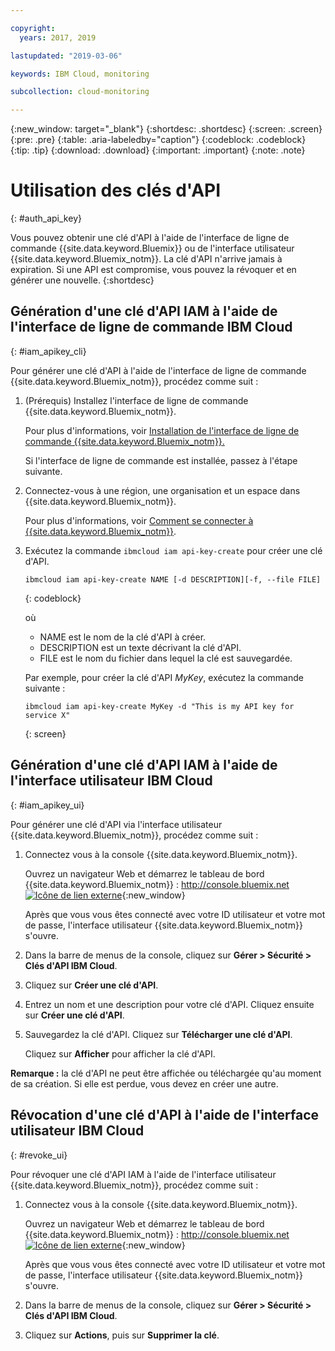 ```yaml
---

copyright:
  years: 2017, 2019

lastupdated: "2019-03-06"

keywords: IBM Cloud, monitoring

subcollection: cloud-monitoring

---
```


{:new_window: target="_blank"}
{:shortdesc: .shortdesc}
{:screen: .screen}
{:pre: .pre}
{:table: .aria-labeledby="caption"}
{:codeblock: .codeblock}
{:tip: .tip}
{:download: .download}
{:important: .important}
{:note: .note}


# Utilisation des clés d'API
{: #auth_api_key}

Vous pouvez obtenir une clé d'API à l'aide de l'interface de ligne de commande {{site.data.keyword.Bluemix}} ou de l'interface utilisateur {{site.data.keyword.Bluemix_notm}}. La clé d'API n'arrive jamais à expiration. Si une API est compromise, vous pouvez la révoquer et en générer une nouvelle.
{:shortdesc}

## Génération d'une clé d'API IAM à l'aide de l'interface de ligne de commande IBM Cloud
{: #iam_apikey_cli}

Pour générer une clé d'API à l'aide de l'interface de ligne de commande {{site.data.keyword.Bluemix_notm}}, procédez comme suit :

1. (Prérequis) Installez l'interface de ligne de commande {{site.data.keyword.Bluemix_notm}}.

   Pour plus d'informations, voir [Installation de l'interface de ligne de commande {{site.data.keyword.Bluemix_notm}}.](/docs/services/cloud-monitoring/qa/cli_qa.html#cli_qa)
   
   Si l'interface de ligne de commande est installée, passez à l'étape suivante.
	
2. Connectez-vous à une région, une organisation et un espace dans {{site.data.keyword.Bluemix_notm}}. 

    Pour plus d'informations, voir [Comment se connecter à {{site.data.keyword.Bluemix_notm}}](/docs/services/cloud-monitoring/qa/cli_qa.html#login).
 
3. Exécutez la commande `ibmcloud iam api-key-create` pour créer une clé d'API.

    ```
    ibmcloud iam api-key-create NAME [-d DESCRIPTION][-f, --file FILE]
	```
	{: codeblock} 
	
	où
	
	* NAME est le nom de la clé d'API à créer.
	* DESCRIPTION est un texte décrivant la clé d'API.
	* FILE est le nom du fichier dans lequel la clé est sauvegardée.
	
    Par exemple, pour créer la clé d'API *MyKey*, exécutez la commande suivante :
	
	```
	ibmcloud iam api-key-create MyKey -d "This is my API key for service X" 
	```
	{: screen}
	
	
	
	
## Génération d'une clé d'API IAM à l'aide de l'interface utilisateur IBM Cloud
{: #iam_apikey_ui}

Pour générer une clé d'API via l'interface utilisateur {{site.data.keyword.Bluemix_notm}}, procédez comme suit :

1. Connectez vous à la console {{site.data.keyword.Bluemix_notm}}.

    Ouvrez un navigateur Web et démarrez le tableau de bord {{site.data.keyword.Bluemix_notm}} : [http://console.bluemix.net ![Icône de lien externe](../../../icons/launch-glyph.svg "Icône de lien externe")](http://bluemix.net){:new_window}
	
	Après que vous vous êtes connecté avec votre ID utilisateur et votre mot de passe, l'interface utilisateur {{site.data.keyword.Bluemix_notm}} s'ouvre.

2. Dans la barre de menus de la console, cliquez sur **Gérer > Sécurité > Clés d'API IBM Cloud**.

3. Cliquez sur **Créer une clé d'API**.

4. Entrez un nom et une description pour votre clé d'API. Cliquez ensuite sur **Créer une clé d'API**.

5. Sauvegardez la clé d'API. Cliquez sur **Télécharger une clé d'API**.

    Cliquez sur **Afficher** pour afficher la clé d'API.  

**Remarque :** la clé d'API ne peut être affichée ou téléchargée qu'au moment de sa création. Si elle est perdue, vous devez en créer une autre.  


	
## Révocation d'une clé d'API à l'aide de l'interface utilisateur IBM Cloud
{: #revoke_ui}
	
Pour révoquer une clé d'API IAM à l'aide de l'interface utilisateur {{site.data.keyword.Bluemix_notm}}, procédez comme suit :

1. Connectez vous à la console {{site.data.keyword.Bluemix_notm}}.

    Ouvrez un navigateur Web et démarrez le tableau de bord {{site.data.keyword.Bluemix_notm}} : [http://console.bluemix.net ![Icône de lien externe](../../../icons/launch-glyph.svg "Icône de lien externe")](http://bluemix.net){:new_window}
	
	Après que vous vous êtes connecté avec votre ID utilisateur et votre mot de passe, l'interface utilisateur {{site.data.keyword.Bluemix_notm}} s'ouvre.

2. Dans la barre de menus de la console, cliquez sur **Gérer > Sécurité > Clés d'API IBM Cloud**.

3. Cliquez sur **Actions**, puis sur **Supprimer la clé**.





	

	
	
	
	
	
	
